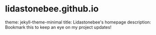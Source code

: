 # lidastonebee.github.io
theme: jekyll-theme-minimal
title: Lidastonebee's homepage
description: Bookmark this to keep an eye on my project updates!
